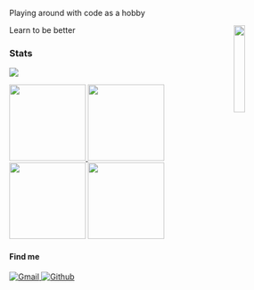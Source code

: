 Playing around with code as a hobby

Learn to be better
<img src="https://camo.githubusercontent.com/e36c922281c41342e4d85900bc871f84bea61094f974b152cd06f67544897c83/68747470733a2f2f6d65646961302e67697068792e636f6d2f6d656469612f546b38306f54387672475a694838557131752f67697068792e676966" align="right" width="20%"/>





### Stats
![](https://komarev.com/ghpvc/?username=lexavey&color=dc143c&label=Profile+Hits)


<a href="https://github.com/lexavey">
  <img height="137px" src="https://github-readme-stats.vercel.app/api?username=lexavey&hide_title=true&hide_border=true&show_icons=true&include_all_commits=true&count_private=true&line_height=21&theme=dracula" />
  <img height="137px" src="https://github-readme-stats.vercel.app/api/top-langs/?username=lexavey&hide=html,java&hide_title=true&hide_border=true&layout=compact&langs_count=6&theme=dracula" />
</a>
<img height="137px" src="http://github-readme-streak-stats.herokuapp.com?user=lexavey&theme=dracula&hide_border=true"/>
<a href="https://stackoverflow.com/users/lexavey/lexa-vey">
  <img height="137px" src="https://github-readme-stats.vercel.app/api?username=lexavey&theme=dark&title_color=FF69B4&text_color=777&show_icons=true&icon_color=FF69B4&hide_border=true" />
</a>

#### Find me

<p>
  <a href="mailto:lexaveykov@gmail.com">
    <img alt="Gmail" src="https://img.shields.io/badge/Gmail-%23BB001B.svg?&style=for-the-badge&logo=Gmail&logoColor=white" />
  </a>
  <a href="https://github.com/lexavey">
    <img alt="Github" src="https://img.shields.io/badge/GitHub-%2312100E.svg?&style=for-the-badge&logo=Github&logoColor=white" />
  </a>
</p>
